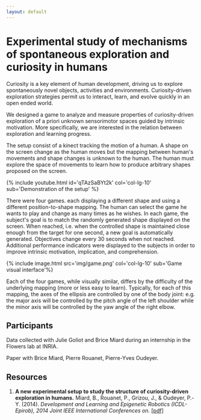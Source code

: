 ```yaml
---
layout: default
---
```


# Experimental study of mechanisms of spontaneous exploration and curiosity in humans

Curiosity is a key element of human development, driving us to explore spontaneously novel objects, activities and environments. Curiosity-driven exploration strategies permit us to interact, learn, and evolve quickly in an open ended world.

We designed a game to analyze and measure properties of curiosity-driven exploration of a priori unknown sensorimotor spaces guided by intrinsic motivation. More specifically, we are interested in the relation between exploration and learning progress.

The setup consist of a kinect tracking the motion of a human. A shape on the screen change as the human moves but the mapping between human's movements and shape changes is unknown to the human. The human must explore the space of movements to learn how to produce arbitrary shapes proposed on the screen.

{% include youtube.html id='qTAzSaBYt2k' col='col-lg-10' sub='Demonstration of the setup' %}

There were four games. each displaying a different shape and using a different position-to-shape mapping. The human can select the game he wants to play and change as many times as he wishes. In each game, the subject's goal is to match the randomly generated shape displayed on the screen. When reached, i.e. when the controlled shape is maintained close enough from the target for one second, a new goal is automatically generated. Objectives change every 30 seconds when not reached. Additional performance indicators were displayed to the subjects in order to improve intrinsic motivation, implication, and comprehension.

{% include image.html src='img/game.png' col='col-lg-10' sub='Game visual interface'%}

Each of the four games, while visually similar, differs by the difficulty of the underlying mapping (more or less easy to learn). Typically, for each of this mapping, the axes of the ellipsis are controlled by one of the body joint: e.g. the major axis will be controlled by the pitch angle of the left shoulder while the minor axis will be controlled by the yaw angle of the right elbow.

## Participants

Data collected with Julie Goliot and Brice Miard during an internship in the Flowers lab at INRIA.

Paper with Brice Miard, Pierre Rouanet, Pierre-Yves Oudeyer.

## Resources

1. **A new experimental setup to study the structure of curiosity-driven exploration in humans.** Miard, B., Rouanet, P., Grizou, J., & Oudeyer, P.-Y. (2014). *Development and Learning and Epigenetic Robotics (ICDL-Epirob), 2014 Joint IEEE International Conferences on.*
[[pdf]](https://github.com/jgrizou/publications/tree/master/poster/conference/2014_icdl_miard)
